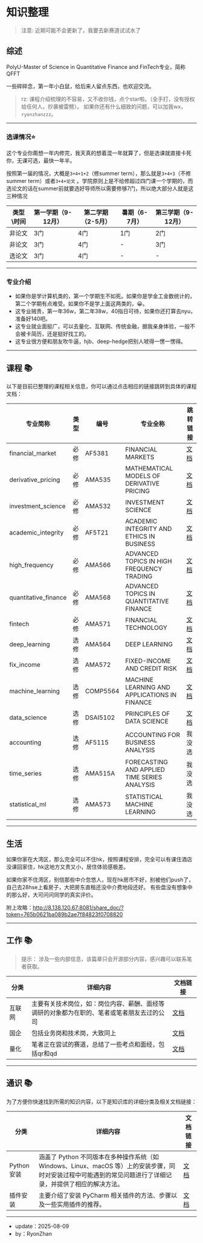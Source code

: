 # 知识整理

> 注意:
> 近期可能不会更新了，我要去新赛道试试水了

## 综述

PolyU-Master of Science in Quantitative Finance and FinTech专业，简称QFFT

一些碎碎念，第一年小白鼠，给后来人留点东西，也欢迎交流。

> rz:
> 课程介绍梳理的不容易，又不收你钱，点个star啦。（全手打，没有授权给任何人，抄袭被雷劈）。
> 如果你还有什么细致的问题，可以加我wx，`ryonzhanzzz`。

---

### 选课情况⭐

这个专业你甭想一年内修完，我天真的想着混一年就算了，但是选课就直接卡死你，无课可选，最快一年半。

按照第一届的情况，大概是`3+4+1+2`（修summer term），那么就是`3+4+3`（不修summer term）或者`3+4+论文`
。学院原则上是不给修超过四门课一个学期的，而选论文的话在summer前就要选好导师所以需要修够7门，所以绝大部分人就是这三种情况

| 类型\时间 | 第一学期（9-12月） | 第二学期（2-5月） | 暑期（6-7月） | 第三学期（9-12月） |
|-------|-------------|------------|----------|-------------|
| 非论文   | 3门          | 4门         | 1门       | 2门          |
| 非论文   | 3门          | 4门         | -        | 3门          |
| 选论文   | 3门          | 4门         | -        | -           |

---

### 专业介绍

- 如果你是学计算机类的，第一个学期生不如死。如果你是学金工金数统计的，第二个学期有点难受。如果你不是学上面这两类的，😀。
- 这专业贼贵，第一年36w，第二年38w，40指日可待，如果你还打算去nyu，准备好140吧。
- 这专业就业面挺广，可以去量化、互联网、传统金融，据我亲身体验，一般不会被卡简历，还是挺好找工的。
- 这专业很方便和朋友吹牛逼，hjb、deep-hedge把别人唬得一愣一愣得。

---

## 课程 📚

以下是目前已整理的课程相关信息，你可以通过点击相应的链接跳转到具体的课程文档：

| 专业简称                 | 类型 | 编号       | 专业全称                                         | 跳转链接                                                            | 
|----------------------|----|----------|----------------------------------------------|-----------------------------------------------------------------|
| financial_market     | 必修 | AF5381   | FINANCIAL MARKETS                            | [文档](class/financial_market/financial_market-readme.md)         | 
| derivative_pricing   | 必修 | AMA535   | MATHEMATICAL MODELS OF DERIVATIVE PRICING    | [文档](class/derivative_pricing/derivative_pricing-readme.md)     | 
| investment_science   | 必修 | AMA532   | INVESTMENT SCIENCE                           | [文档](class/investment_science/investment_science-readme.md)     | 
| academic_integrity   | 必修 | AF5T21   | ACADEMIC INTEGRITY AND ETHICS IN BUSINESS    | [文档](class/academic_integrity/academic_integrity-readme.md)     | 
| high_frequency       | 必修 | AMA566   | ADVANCED TOPICS IN HIGH FREQUENCY TRADING    | [文档](class/high_frequency/high_frequency-readme.md)             | 
| quantitative_finance | 必修 | AMA568   | ADVANCED TOPICS IN QUANTITATIVE FINANCE      | [文档](class/quantitative_finance/quantitative_finance-readme.md) | 
| fintech              | 必修 | AMA571   | FINANCIAL TECHNOLOGY                         | [文档](class/financial_technology/fintech-readme.md)              | 
| deep_learning        | 选修 | AMA564   | DEEP LEARNING                                | [文档](class/deep_learning/deep_learning-readme.md)               | 
| fix_income           | 选修 | AMA572   | FIXED-INCOME AND CREDIT RISK                 | [文档](class/fix_income/fix_income-readme.md)                     | 
| machine_learning     | 选修 | COMP5564 | MACHINE LEARNING AND APPLICATIONS IN FINANCE | [文档](class/machine_learning/machine_learning-readme.md)         | 
| data_science         | 选修 | DSAI5102 | PRINCIPLES OF DATA SCIENCE                   | [文档](class/data_science/data_science-readme.md)                 | 
| accounting           | 选修 | AF5115   | ACCOUNTING FOR BUSINESS ANALYSIS             | 我没选                                                             |
| time_series          | 选修 | AMA515A  | FORECASTING AND APPLIED TIME SERIES ANALYSIS | 我没选                                                             |
| statistical_ml       | 选修 | AMA573   | STATISTICAL MACHINE LEARNING                 | 我没选                                                             |


---

## 生活
如果你家在大湾区，那么完全可以不住hk，按照课程安排，完全可以有课住酒店没课回家住，hk这地方又贵又小，居住体验感极差。

如果你家不住湾区，别信那些中介忽悠人，现在hk房市不好，别被他们push了，自己去28hse上看房子，大把房东直租还没中介费地段还好。
有些盘没有想象中的那么好，大可问问同学的真实评价。

附上攻略：http://8.138.120.67:8081/share_doc/?token=765b0621ba089b2ae7f84823f0708820

---

## 工作 📚

> 提示：
> 涉及一些内部信息，该篇章只会开源部分内容，感兴趣可以联系笔者获取。

| 分类  | 详细内容                                              | 文档链接                                          |
|-----|---------------------------------------------------|-----------------------------------------------|
| 互联网 | 主要有关技术岗位，如：岗位内容、薪酬、面经等<br>调研的对象都为在职的、笔者或笔者朋友去过的公司 | [文档](./work/company_hulianwang/hulianwang.md) |
| 国企  | 包括业务岗和技术岗，大致同上                                    | [文档](./work/company_guoqi/guoqi.md)           |
| 量化  | 笔者正在尝试的赛道，总结了一些考点和面经，包括qr和qd                      | [文档](./work/company_lianghua/lianghua.md)     |

---

## 通识 📚

为了方便你快速找到所需的知识内容，以下是知识库的详细分类及相关文档链接：

| 分类        | 详细内容                                                                                        | 文档链接                     |
|-----------|---------------------------------------------------------------------------------------------|--------------------------|
| Python 安装 | 涵盖了 Python 不同版本在多种操作系统（如 Windows、Linux、macOS 等）上的安装步骤，同时对安装过程中可能遇到的常见问题进行了详细记录，并提供了相应的解决方法。 | [文档](./python/readme.md) |
| 插件安装      | 主要介绍了安装 PyCharm 相关插件的方法、步骤以及一些实用插件的推荐。                                                      | [文档](./python/plugin.md) |

---

- update：2025-08-09
- by：RyonZhan 

